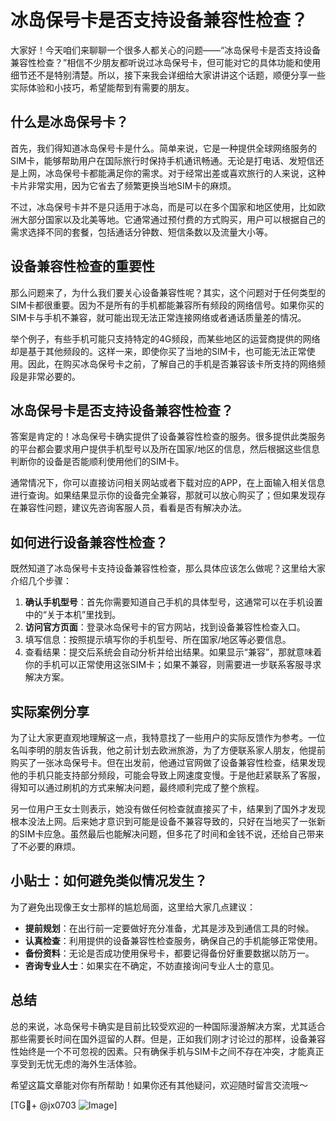 # 冰岛保号卡是否支持设备兼容性检查？

大家好！今天咱们来聊聊一个很多人都关心的问题——“冰岛保号卡是否支持设备兼容性检查？”相信不少朋友都听说过冰岛保号卡，但可能对它的具体功能和使用细节还不是特别清楚。所以，接下来我会详细给大家讲讲这个话题，顺便分享一些实际体验和小技巧，希望能帮到有需要的朋友。

## 什么是冰岛保号卡？

首先，我们得知道冰岛保号卡是什么。简单来说，它是一种提供全球网络服务的SIM卡，能够帮助用户在国际旅行时保持手机通讯畅通。无论是打电话、发短信还是上网，冰岛保号卡都能满足你的需求。对于经常出差或喜欢旅行的人来说，这种卡片非常实用，因为它省去了频繁更换当地SIM卡的麻烦。

不过，冰岛保号卡并不是只适用于冰岛，而是可以在多个国家和地区使用，比如欧洲大部分国家以及北美等地。它通常通过预付费的方式购买，用户可以根据自己的需求选择不同的套餐，包括通话分钟数、短信条数以及流量大小等。

## 设备兼容性检查的重要性

那么问题来了，为什么我们要关心设备兼容性呢？其实，这个问题对于任何类型的SIM卡都很重要。因为不是所有的手机都能兼容所有频段的网络信号。如果你买的SIM卡与手机不兼容，就可能出现无法正常连接网络或者通话质量差的情况。

举个例子，有些手机可能只支持特定的4G频段，而某些地区的运营商提供的网络却是基于其他频段的。这样一来，即使你买了当地的SIM卡，也可能无法正常使用。因此，在购买冰岛保号卡之前，了解自己的手机是否兼容该卡所支持的网络频段是非常必要的。

## 冰岛保号卡是否支持设备兼容性检查？

答案是肯定的！冰岛保号卡确实提供了设备兼容性检查的服务。很多提供此类服务的平台都会要求用户提供手机型号以及所在国家/地区的信息，然后根据这些信息判断你的设备是否能顺利使用他们的SIM卡。

通常情况下，你可以直接访问相关网站或者下载对应的APP，在上面输入相关信息进行查询。如果结果显示你的设备完全兼容，那就可以放心购买了；但如果发现存在兼容性问题，建议先咨询客服人员，看看是否有解决办法。

## 如何进行设备兼容性检查？

既然知道了冰岛保号卡支持设备兼容性检查，那么具体应该怎么做呢？这里给大家介绍几个步骤：

1. **确认手机型号**：首先你需要知道自己手机的具体型号，这通常可以在手机设置中的“关于本机”里找到。
2. **访问官方页面**：登录冰岛保号卡的官方网站，找到设备兼容性检查入口。
3. 填写信息：按照提示填写你的手机型号、所在国家/地区等必要信息。
4. 查看结果：提交后系统会自动分析并给出结果。如果显示“兼容”，那就意味着你的手机可以正常使用这张SIM卡；如果不兼容，则需要进一步联系客服寻求解决方案。

## 实际案例分享

为了让大家更直观地理解这一点，我特意找了一些用户的实际反馈作为参考。一位名叫李明的朋友告诉我，他之前计划去欧洲旅游，为了方便联系家人朋友，他提前购买了一张冰岛保号卡。但在出发前，他通过官网做了设备兼容性检查，结果发现他的手机只能支持部分频段，可能会导致上网速度变慢。于是他赶紧联系了客服，得知可以通过刷机的方式来解决问题，最终顺利完成了整个旅程。

另一位用户王女士则表示，她没有做任何检查就直接买了卡，结果到了国外才发现根本没法上网。后来她才意识到可能是设备不兼容导致的，只好在当地买了一张新的SIM卡应急。虽然最后也能解决问题，但多花了时间和金钱不说，还给自己带来了不必要的麻烦。

## 小贴士：如何避免类似情况发生？

为了避免出现像王女士那样的尴尬局面，这里给大家几点建议：

- **提前规划**：在出行前一定要做好充分准备，尤其是涉及到通信工具的时候。
- **认真检查**：利用提供的设备兼容性检查服务，确保自己的手机能够正常使用。
- **备份资料**：无论是否成功使用保号卡，都要记得备份好重要数据以防万一。
- **咨询专业人士**：如果实在不确定，不妨直接询问专业人士的意见。

## 总结

总的来说，冰岛保号卡确实是目前比较受欢迎的一种国际漫游解决方案，尤其适合那些需要长时间在国外逗留的人群。但是，正如我们刚才讨论过的那样，设备兼容性始终是一个不可忽视的因素。只有确保手机与SIM卡之间不存在冲突，才能真正享受到无忧无虑的海外生活体验。

希望这篇文章能对你有所帮助！如果你还有其他疑问，欢迎随时留言交流哦～

[TG💪+ @jx0703 ![Image](https://github.com/user-attachments/assets/dbca1d08-cadb-493c-b0ec-ad6f7a83f270)]